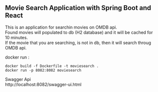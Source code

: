 ## Movie Search Application with Spring Boot and React

This is an application for searchin movies on OMDB api.  
Found movies will populated to db (H2 database) and it will be cached for 10 minutes.  
If the movie that you are searching, is not in db, then it will search throug OMDB api.    


docker run :  

```
docker build -f Dockerfile -t moviesearch .  
docker run -p 8082:8082 moviesearch  
```

Swagger Api  
http://localhost:8082/swagger-ui.html
